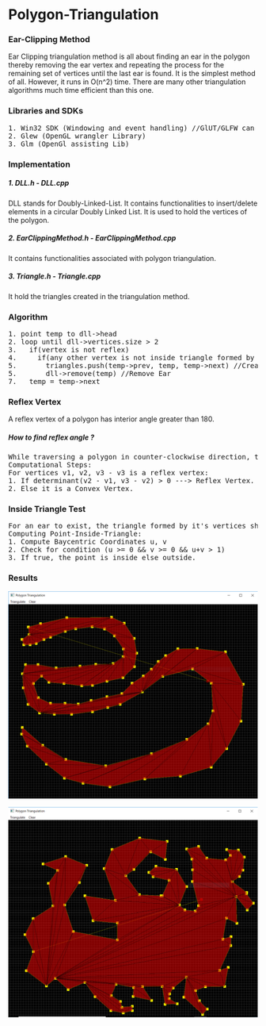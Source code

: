 # Polygon-Triangulation

### Ear-Clipping Method

Ear Clipping triangulation method is all about finding an ear in the polygon thereby removing the ear vertex and repeating the process
for the remaining set of vertices until the last ear is found. It is the simplest method of all. However, it runs in O(n^2) time. There are 
many other triangulation algorithms much time efficient than this one.

### Libraries and SDKs

<pre>
1. Win32 SDK (Windowing and event handling) //GlUT/GLFW can be used instead
2. Glew (OpenGL wrangler Library)
3. Glm (OpenGl assisting Lib)
</pre>

### Implementation

##### 1. DLL.h - DLL.cpp

DLL stands for Doubly-Linked-List. It contains functionalities to insert/delete elements in a circular Doubly Linked List. It is used to hold the
vertices of the polygon.

##### 2. EarClippingMethod.h - EarClippingMethod.cpp

It contains functionalities associated with polygon triangulation.

##### 3. Triangle.h - Triangle.cpp

It hold the triangles created in the triangulation method.

### Algorithm

<pre>
1. point temp to dll->head 
2. loop until dll->vertices.size > 2 
3.   if(vertex is not reflex) 
4.     if(any other vertex is not inside triangle formed by (temp->prev, temp, temp->next))
5.       triangles.push(temp->prev, temp, temp->next) //Create Triangle 
5.       dll->remove(temp) //Remove Ear 
7.   temp = temp->next 
</pre>

### Reflex Vertex

A reflex vertex of a polygon has interior angle greater than 180. 

##### How to find reflex angle ?

<pre>
While traversing a polygon in counter-clockwise direction, the vertex at which a right turn is taken is identified as a reflex vertex.
Computational Steps:
For vertices v1, v2, v3 - v3 is a reflex vertex:
1. If determinant(v2 - v1, v3 - v2) > 0 ---> Reflex Vertex.
2. Else it is a Convex Vertex.
</pre>

### Inside Triangle Test

<pre>
For an ear to exist, the triangle formed by it's vertices should not contain any other vertices of the polygon.
Computing Point-Inside-Triangle:
1. Compute Baycentric Coordinates u, v
2. Check for condition (u >= 0 && v >= 0 && u+v > 1)
3. If true, the point is inside else outside.
</pre>

### Results

![Result 1](https://github.com/purvakulkarni15/Polygon-Triangulation/blob/master/Result2.PNG)

![Result 2](https://github.com/purvakulkarni15/Polygon-Triangulation/blob/master/Result1_EarClipping.PNG)
